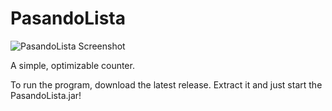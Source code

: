# PasandoLista
![PasandoLista Screenshot](http://i.imgur.com/NFUAHzT.png)

A simple, optimizable counter.

To run the program, download the latest release. Extract it and just start the PasandoLista.jar!
